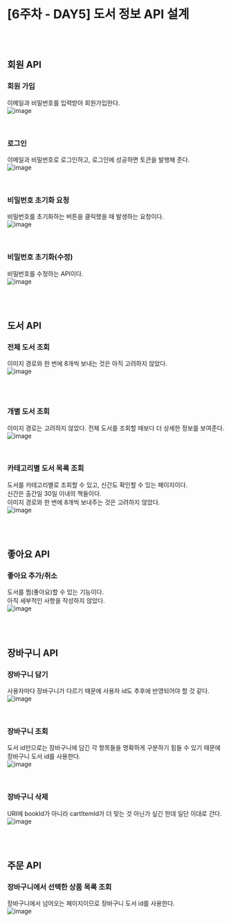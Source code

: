 # [6주차 - DAY5] 도서 정보 API 설계

<br><br>

## 회원 API
### 회원 가입
이메일과 비밀번호를 입력받아 회원가입한다.<br>
![image](https://github.com/ncherryu/DevcourseTIL/assets/161540219/eba61584-3182-4323-9a31-4288c950caee)

<br>

### 로그인
이메일과 비밀번호로 로그인하고, 로그인에 성공하면 토큰을 발행해 준다.<br>
![image](https://github.com/ncherryu/DevcourseTIL/assets/161540219/3dd51046-4497-4ea7-8ad9-2a187801a413)

<br>

### 비밀번호 초기화 요청
비밀번호를 초기화하는 버튼을 클릭했을 때 발생하는 요청이다.<br>
![image](https://github.com/ncherryu/DevcourseTIL/assets/161540219/54e15bda-cda6-4685-b2a3-37a906eedf1f)

<br>

### 비밀번호 초기화(수정)
비밀번호를 수정하는 API이다.<br>
![image](https://github.com/ncherryu/DevcourseTIL/assets/161540219/cd5bc6ea-ceee-44f5-ab57-c86ad4f24fd6)

<br><br>

## 도서 API
### 전체 도서 조회
이미지 경로와 한 번에 8개씩 보내는 것은 아직 고려하지 않았다.<br>
![image](https://github.com/ncherryu/DevcourseTIL/assets/161540219/382841b9-aff2-443e-bf89-816cbba83b43)

<br><br>

### 개별 도서 조회
이미지 경로는 고려하지 않았다. 전체 도서를 조회할 때보다 더 상세한 정보를 보여준다.<br>
![image](https://github.com/ncherryu/DevcourseTIL/assets/161540219/954da620-2993-4012-8fb7-5eaa5ee18a7d)

<br>

### 카테고리별 도서 목록 조회
도서를 카테고리별로 조회할 수 있고, 신간도 확인할 수 있는 페이지이다.
<br>
신간은 출간일 30일 이내의 책들이다.
<br>
이미지 경로와 한 번에 8개씩 보내주는 것은 고려하지 않았다.<br>
![image](https://github.com/ncherryu/DevcourseTIL/assets/161540219/575b7115-5dde-4ab2-9e14-f533e3a0fed4)

<br><br>

## 좋아요  API
### 좋아요 추가/취소
도서를 찜(좋아요)할 수 있는 기능이다.
<br>
아직 세부적인 사항을 작성하지 않았다.<br>
![image](https://github.com/ncherryu/DevcourseTIL/assets/161540219/551bb82f-bd4f-4238-a5ec-8309dff66171)

<br><br>

## 장바구니 API
### 장바구니 담기
사용자마다 장바구니가 다르기 때문에 사용자 id도 추후에 반영되어야 할 것 같다.<br>
![image](https://github.com/ncherryu/DevcourseTIL/assets/161540219/6aca6276-fdf2-46de-be90-812c99d97c0d)

<br>

### 장바구니 조회
도서 id만으로는 장바구니에 담긴 각 항목들을 명확하게 구분하기 힘들 수 있기 때문에 장바구니 도서 id를 사용한다.<br>
![image](https://github.com/ncherryu/DevcourseTIL/assets/161540219/c0933dab-75ca-42d3-a834-3e37b5289bdd)

<br>

### 장바구니 삭제
URI에  bookId가 아니라 cartItemId가 더 맞는 것 아닌가 싶긴 한데 일단 이대로 간다.<br>
![image](https://github.com/ncherryu/DevcourseTIL/assets/161540219/75d5c147-6e7d-4e71-b27f-190ee881ee85)

<br><br>

## 주문 API
### 장바구니에서 선택한 상품 목록 조회
장바구니에서 넘어오는 페이지이므로 장바구니 도서 id를 사용한다.<br>
![image](https://github.com/ncherryu/DevcourseTIL/assets/161540219/cc7f12f9-caeb-4297-8654-c6e2200512e4)

